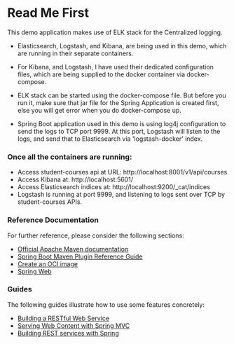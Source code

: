 # Read Me First

This demo application makes use of ELK stack for the Centralized logging.

* Elasticsearch, Logstash, and Kibana, are being used in this demo, which are running in their separate containers.

* For Kibana, and Logstash, I have used their dedicated configuration files, which are being
supplied to the docker container via docker-compose.

* ELK stack can be started using the docker-compose file. But before you run it, make sure that jar file
for the Spring Application is created first, else you will get error when you do docker-compose up.

* Spring Boot application used in this demo is using log4j configuration to send the logs to TCP port 9999.
At this port, Logstash will listen to the logs, and send that to Elasticsearch via 'logstash-docker' index.

### Once all the containers are running:
* Access student-courses api at URL: http://localhost:8001/v1/api/courses
* Access Kibana at: http://localhost:5601/
* Access Elasticsearch indices at: http://localhost:9200/_cat/indices
* Logstash is running at port 9999, and listening to logs sent over TCP by student-courses APIs.


### Reference Documentation
For further reference, please consider the following sections:

* [Official Apache Maven documentation](https://maven.apache.org/guides/index.html)
* [Spring Boot Maven Plugin Reference Guide](https://docs.spring.io/spring-boot/docs/2.6.6/maven-plugin/reference/html/)
* [Create an OCI image](https://docs.spring.io/spring-boot/docs/2.6.6/maven-plugin/reference/html/#build-image)
* [Spring Web](https://docs.spring.io/spring-boot/docs/2.6.6/reference/htmlsingle/#boot-features-developing-web-applications)

### Guides
The following guides illustrate how to use some features concretely:

* [Building a RESTful Web Service](https://spring.io/guides/gs/rest-service/)
* [Serving Web Content with Spring MVC](https://spring.io/guides/gs/serving-web-content/)
* [Building REST services with Spring](https://spring.io/guides/tutorials/bookmarks/)

